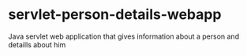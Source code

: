 # servlet-person-details-webapp
Java servlet web application that gives information about a person and detaills  about him
